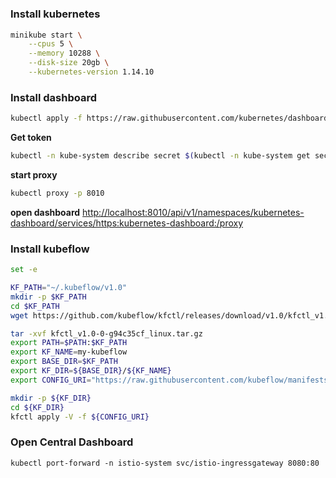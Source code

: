 #

### Install kubernetes
```bash
minikube start \
    --cpus 5 \
    --memory 10288 \
    --disk-size 20gb \
    --kubernetes-version 1.14.10
```

### Install dashboard
```bash
kubectl apply -f https://raw.githubusercontent.com/kubernetes/dashboard/v2.0.0/aio/deploy/recommended.yaml
```
**Get token**
```bash
kubectl -n kube-system describe secret $(kubectl -n kube-system get secret | awk '/^deployment-controller-token-/{print $1}') | awk '$1=="token:"{print $2}'
```
**start proxy**
```bash
kubectl proxy -p 8010
```
**open dashboard**
[http://localhost:8010/api/v1/namespaces/kubernetes-dashboard/services/https:kubernetes-dashboard:/proxy](http://localhost:8010/api/v1/namespaces/kubernetes-dashboard/services/https:kubernetes-dashboard:/proxy)


### Install kubeflow
```bash
set -e

KF_PATH="~/.kubeflow/v1.0"
mkdir -p $KF_PATH
cd $KF_PATH
wget https://github.com/kubeflow/kfctl/releases/download/v1.0/kfctl_v1.0-0-g94c35cf_linux.tar.gz

tar -xvf kfctl_v1.0-0-g94c35cf_linux.tar.gz			
export PATH=$PATH:$KF_PATH
export KF_NAME=my-kubeflow
export BASE_DIR=$KF_PATH
export KF_DIR=${BASE_DIR}/${KF_NAME}
export CONFIG_URI="https://raw.githubusercontent.com/kubeflow/manifests/v1.0-branch/kfdef/kfctl_k8s_istio.v1.0.2.yaml" 

mkdir -p ${KF_DIR}
cd ${KF_DIR}
kfctl apply -V -f ${CONFIG_URI}
```

### Open Central Dashboard
```
kubectl port-forward -n istio-system svc/istio-ingressgateway 8080:80
```